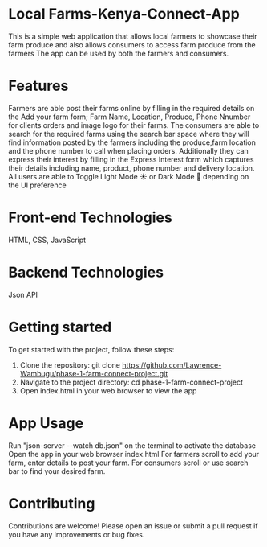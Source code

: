 # Local Farms-Kenya-Connect-App
This is a simple web application that allows local farmers to showcase their farm produce and also allows consumers to access farm produce from the farmers
The app can be used by both the farmers and consumers.
# Features
Farmers are able post their farms online by filling in the required details on the Add your farm form; Farm Name, Location, Produce, Phone Nnumber for clients orders and image logo for their farms.
The consumers are able to search for the required farms using the search bar space where they will find information posted by the farmers including the produce,farm location and the phone number to call when placing orders. Additionally they can express their interest by filling in the Express Interest form which captures their details including name, product, phone number and delivery location.
All users are able to Toggle Light Mode ☀️ or Dark Mode 🌙 depending on the UI preference 
# Front-end Technologies
HTML,
CSS,
JavaScript
# Backend Technologies 
Json API
# Getting started
To get started with the project, follow these steps:
1. Clone the repository:
git clone https://github.com/Lawrence-Wambugu/phase-1-farm-connect-project.git
2. Navigate to the project directory:
cd phase-1-farm-connect-project
3. Open index.html in your web browser to view the app


# App Usage
Run "json-server --watch db.json" on the terminal to activate the database
Open the app in your web browser index.html
For farmers scroll to add your farm, enter details to post your farm.
For consumers scroll or use search bar to find your desired farm.

# Contributing
Contributions are welcome! Please open an issue or submit a pull request if you have any improvements or bug fixes.
